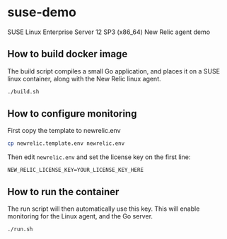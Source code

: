 # suse-demo
SUSE Linux Enterprise Server 12 SP3 (x86_64) New Relic agent demo

## How to build docker image
The build script compiles a small Go application, and places it on a SUSE linux container, along with the New Relic linux agent.
```sh
./build.sh
```

## How to configure monitoring
First copy the template to newrelic.env
```sh
cp newrelic.template.env newrelic.env
```

Then edit `newrelic.env` and set the license key on the first line:
```
NEW_RELIC_LICENSE_KEY=YOUR_LICENSE_KEY_HERE
```

## How to run the container
The run script will then automatically use this key.  This will enable monitoring for the Linux agent, and the Go server.
```sh
./run.sh
```

